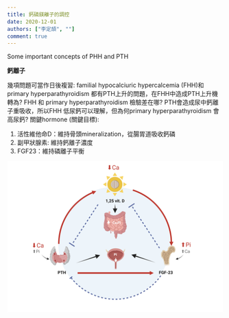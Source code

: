 ```yaml
---
title: 鈣磷鎂離子的調控
date: 2020-12-01
authors: ["李定頡", ""]
comment: true
---
```


Some important concepts of PHH and PTH
<!--more-->

**鈣離子**

幾項問題可當作日後複習:
familial hypocalciuric hypercalcemia (FHH)和primary hyperparathyroidism 都有PTH上升的問題，在FHH中造成PTH上升機轉為?
FHH 和 primary hyperparathyroidism 檢驗差在哪?
PTH會造成尿中鈣離子重吸收，所以FHH 低尿鈣可以理解，但為何primary hyperparathyroidism 會高尿鈣?
關鍵hormone (關鍵目標):
 1. 活性維他命D：維持骨頭mineralization，從腸胃道吸收鈣磷 
 2. 副甲狀腺素: 維持鈣離子濃度
 3. FGF23：維持磷離子平衡

![mechanism](para.jpg)

